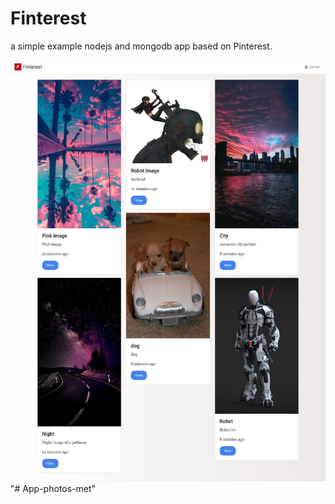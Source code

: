 # Finterest
a simple example nodejs and mongodb app based on Pinterest.

![](docs/screenshot.png)"# App-photos-met" 
